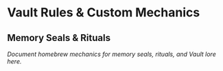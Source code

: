 # Vault Rules & Custom Mechanics

## Memory Seals & Rituals

*Document homebrew mechanics for memory seals, rituals, and Vault lore here.*
